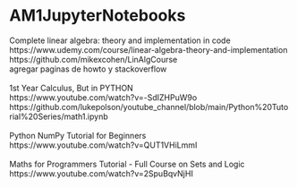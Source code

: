 <h1>AM1JupyterNotebooks</h1>
<p>
Complete linear algebra: theory and implementation in code <br>
https://www.udemy.com/course/linear-algebra-theory-and-implementation <br>
https://github.com/mikexcohen/LinAlgCourse <br>
agregar paginas de howto y stackoverflow <br>
 <br>
1st Year Calculus, But in PYTHON <br>
https://www.youtube.com/watch?v=-SdIZHPuW9o <br>
https://github.com/lukepolson/youtube_channel/blob/main/Python%20Tutorial%20Series/math1.ipynb <br>
 <br>
Python NumPy Tutorial for Beginners <br>
https://www.youtube.com/watch?v=QUT1VHiLmmI <br>
 <br>
Maths for Programmers Tutorial - Full Course on Sets and Logic <br>
https://www.youtube.com/watch?v=2SpuBqvNjHI <br>
</p>
